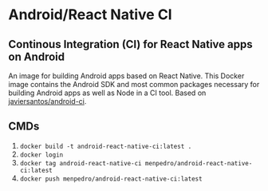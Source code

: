 # Android/React Native CI

## Continous Integration (CI) for React Native apps on Android
An image for building Android apps based on React Native. This Docker image contains the Android SDK and most common packages necessary for building Android apps as well as Node in a CI tool. Based on [javiersantos/android-ci](https://github.com/javiersantos/android-ci/).

## CMDs
1. ```docker build -t android-react-native-ci:latest .```
2. ```docker login```
3. ```docker tag android-react-native-ci menpedro/android-react-native-ci:latest```
4. ```docker push menpedro/android-react-native-ci:latest```
